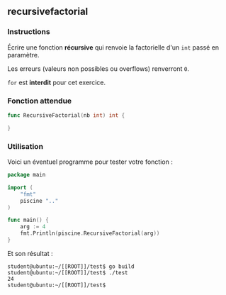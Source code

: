 ## recursivefactorial

### Instructions

Écrire une fonction **récursive** qui renvoie la factorielle d'un `int` passé en paramètre.

Les erreurs (valeurs non possibles ou overflows) renverront `0`.

`for` est **interdit** pour cet exercice.

### Fonction attendue

```go
func RecursiveFactorial(nb int) int {

}
```

### Utilisation

Voici un éventuel programme pour tester votre fonction :

```go
package main

import (
	"fmt"
	piscine ".."
)

func main() {
	arg := 4
	fmt.Println(piscine.RecursiveFactorial(arg))
}
```

Et son résultat :

```console
student@ubuntu:~/[[ROOT]]/test$ go build
student@ubuntu:~/[[ROOT]]/test$ ./test
24
student@ubuntu:~/[[ROOT]]/test$
```
